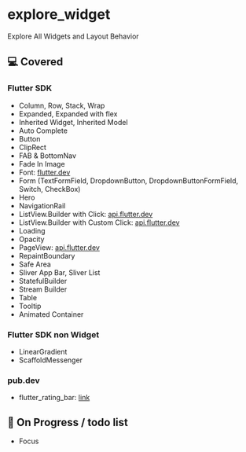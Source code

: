 # explore_widget

Explore All Widgets and Layout Behavior

<h2>💻 Covered</h2>

<h3>Flutter SDK</h3>

- Column, Row, Stack, Wrap
- Expanded, Expanded with flex
- Inherited Widget, Inherited Model
- Auto Complete
- Button
- ClipRect
- FAB & BottomNav
- Fade In Image
- Font: [flutter.dev](https://flutter.dev/docs/cookbook/design/fonts)
- Form (TextFormField, DropdownButton, DropdownButtonFormField, Switch, CheckBox)
- Hero
- NavigationRail
- ListView.Builder with Click: [api.flutter.dev](https://api.flutter.dev/flutter/widgets/ListView/ListView.builder.html)
- ListView.Builder with Custom Click: [api.flutter.dev](https://api.flutter.dev/flutter/widgets/ListView/ListView.builder.html)
- Loading
- Opacity
- PageView: [api.flutter.dev](https://api.flutter.dev/flutter/widgets/PageView-class.html)
- RepaintBoundary
- Safe Area
- Sliver App Bar, Sliver List 
- StatefulBuilder
- Stream Builder
- Table
- Tooltip
- Animated Container

<h3>Flutter SDK non Widget</h3>

- LinearGradient
- ScaffoldMessenger

<h3>pub.dev</h3>

- flutter_rating_bar: [link](https://pub.dev/packages/flutter_rating_bar)

<h2>🔭 On Progress / todo list </h2>

- Focus